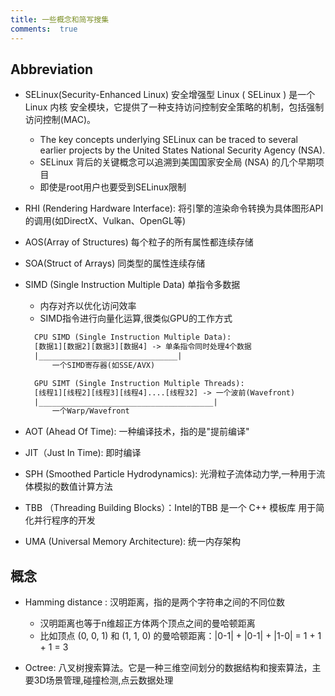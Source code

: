 ```yaml
---
title: 一些概念和简写搜集
comments:  true
---
```


## Abbreviation

- SELinux(Security-Enhanced Linux) 安全增强型 Linux ( SELinux ) 是一个Linux 内核 安全模块，它提供了一种支持访问控制安全策略的机制，包括强制访问控制(MAC)。
  - The key concepts underlying SELinux can be traced to several earlier projects by the United States National Security Agency (NSA).
  - SELinux 背后的关键概念可以追溯到美国国家安全局 (NSA) 的几个早期项目
  - 即使是root用户也要受到SELinux限制

- RHI (Rendering Hardware Interface): 将引擎的渲染命令转换为具体图形API的调用(如DirectX、Vulkan、OpenGL等)

- AOS(Array of Structures) 每个粒子的所有属性都连续存储
- SOA(Struct of Arrays)  同类型的属性连续存储

- SIMD (Single Instruction Multiple Data) 单指令多数据
  - 内存对齐以优化访问效率
  - SIMD指令进行向量化运算,很类似GPU的工作方式
  ```txt
    CPU SIMD (Single Instruction Multiple Data):
    [数据1][数据2][数据3][数据4] -> 单条指令同时处理4个数据
    |_______________________________|
        一个SIMD寄存器(如SSE/AVX)

    GPU SIMT (Single Instruction Multiple Threads):
    [线程1][线程2][线程3][线程4]....[线程32] -> 一个波前(Wavefront)
    |_______________________________________|
        一个Warp/Wavefront
  ```

- AOT (Ahead Of Time): 一种编译技术，指的是"提前编译"
- JIT（Just In Time): 即时编译
- SPH (Smoothed Particle Hydrodynamics): 光滑粒子流体动力学,一种用于流体模拟的数值计算方法
- TBB （Threading Building Blocks）：Intel的TBB 是一个 C++ 模板库 用于简化并行程序的开发


- UMA (Universal Memory Architecture): 统一内存架构


## 概念

- Hamming distance : 汉明距离，指的是两个字符串之间的不同位数
  - 汉明距离也等于n维超正方体两个顶点之间的曼哈顿距离
  - 比如顶点 (0, 0, 1) 和 (1, 1, 0) 的曼哈顿距离：|0-1| + |0-1| + |1-0| = 1 + 1 + 1 = 3

- Octree: 八叉树搜索算法。它是一种三维空间划分的数据结构和搜索算法，主要3D场景管理,碰撞检测,点云数据处理